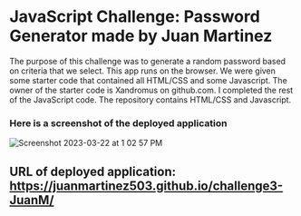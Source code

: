# JavaScript Challenge: Password Generator made by Juan Martinez
The purpose of this challenge was to generate a random password based on criteria that we select. This app runs on the browser. We were given some starter code that contained all HTML/CSS and some Javascript. The owner of the starter code is Xandromus on github.com. I completed the rest of the JavaScript code. The repository contains HTML/CSS and Javascript.
### Here is a screenshot of the deployed application
![Screenshot 2023-03-22 at 1 02 57 PM](https://user-images.githubusercontent.com/116415860/226982115-385e7324-2ded-4fca-a768-8db8c4451c71.png)
## URL of deployed application: https://juanmartinez503.github.io/challenge3-JuanM/
